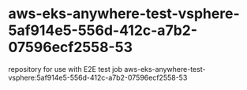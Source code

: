 # aws-eks-anywhere-test-vsphere-5af914e5-556d-412c-a7b2-07596ecf2558-53
repository for use with E2E test job aws-eks-anywhere-test-vsphere:5af914e5-556d-412c-a7b2-07596ecf2558-53
